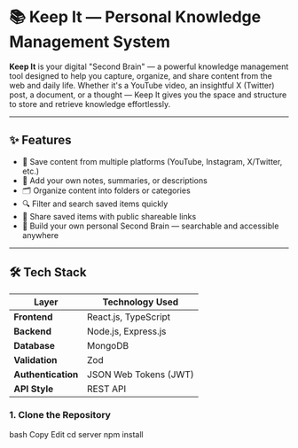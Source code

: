 # 📚 Keep It — Personal Knowledge Management System

**Keep It** is your digital "Second Brain" — a powerful knowledge management tool designed to help you capture, organize, and share content from the web and daily life. Whether it's a YouTube video, an insightful X (Twitter) post, a document, or a thought — Keep It gives you the space and structure to store and retrieve knowledge effortlessly.

---

## ✨ Features

- 🔖 Save content from multiple platforms (YouTube, Instagram, X/Twitter, etc.)
- 📝 Add your own notes, summaries, or descriptions
- 🗂 Organize content into folders or categories
- 🔍 Filter and search saved items quickly
- 🔗 Share saved items with public shareable links
- 🧠 Build your own personal Second Brain — searchable and accessible anywhere

---

## 🛠 Tech Stack

| Layer         | Technology Used                          |
|---------------|-------------------------------------------|
| **Frontend**  | React.js, TypeScript                      |
| **Backend**   | Node.js, Express.js                       |
| **Database**  | MongoDB                                   |
| **Validation**| Zod                                       |
| **Authentication** | JSON Web Tokens (JWT)              |
| **API Style** | REST API                                  |




### 1. Clone the Repository
bash
Copy
Edit
cd server
npm install
